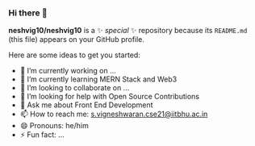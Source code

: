 ### Hi there 👋


**neshvig10/neshvig10** is a ✨ _special_ ✨ repository because its `README.md` (this file) appears on your GitHub profile.

Here are some ideas to get you started:

- 🔭 I’m currently working on ...
- 🌱 I’m currently learning MERN Stack and Web3
- 👯 I’m looking to collaborate on ...
- 🤔 I’m looking for help with Open Source Contributions
- 💬 Ask me about Front End Development
- 📫 How to reach me: s.vigneshwaran.cse21@iitbhu.ac.in
- 😄 Pronouns: he/him
- ⚡ Fun fact: ...

